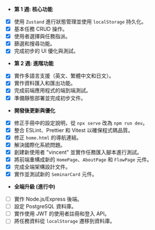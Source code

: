 - **第 1 週: 核心功能**
 - [x] 使用 `Zustand` 進行狀態管理並使用 `localStorage` 持久化。
 - [x] 基本任務 CRUD 操作。
 - [x] 使用者選擇與任務指派。
 - [x] 篩選和搜尋功能。
 - [x] 完成初步的 UI 優化與測試。

- **第 2 週: 進階功能**
 - [x] 實作多語言支援（英文、繁體中文和日文）。
 - [x] 實作資料匯入和匯出功能。
 - [x] 完成前端應用程式的端到端測試。
 - [x] 準備靜態部署並完成初步文件。

- **開發後更新與優化**
 - [x] 修正手冊中的設定說明，從 `npx serve` 改為 `npm run dev`。
 - [x] 整合 ESLint、Prettier 和 Vitest 以確保程式碼品質。
 - [x] 修正 `home.html` 的導航連結。
 - [x] 解決國際化系統問題。
 - [x] 創建新使用者 "vincent" 並實作任務匯入腳本進行測試。
 - [x] 將前端重構成新的 `HomePage`、`AboutPage` 和 `FlowPage` 元件。
 - [x] 完成全端架構設計文件。
 - [x] 實作並測試新的 `SeminarCard` 元件。

- **全端升級 (進行中)**
 - [ ] 實作 Node.js/Express 後端。
 - [ ] 設定 PostgreSQL 資料庫。
 - [ ] 實作使用 JWT 的使用者註冊和登入 API。
 - [ ] 將任務資料從 `localStorage` 遷移到資料庫。